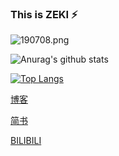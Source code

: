 ### This is ZEKI ⚡

![190708.png](https://upload-images.jianshu.io/upload_images/17794320-f5b667f9fee8dd32.png?imageMogr2/auto-orient/strip%7CimageView2/2/w/1240)

<!--
**ZYF99/ZYF99** is a ✨ _special_ ✨ repository because its `README.md` (this file) appears on your GitHub profile.

Here are some ideas to get you started:

- 🔭 I’m currently working on ...
- 🌱 I’m currently learning ...
- 👯 I’m looking to collaborate on ...
- 🤔 I’m looking for help with ...
- 💬 Ask me about ...
- 📫 How to reach me: ...
- 😄 Pronouns: ...
- ⚡ Fun fact: ...
-->
![Anurag's github stats](https://github-readme-stats.vercel.app/api?username=ZYF99&show_icons=true&theme=onedark)

[![Top Langs](https://github-readme-stats.vercel.app/api/top-langs/?username=ZYF99&layout=compact)](https://github.com/anuraghazra/github-readme-stats)

[博客](https://zyf99.github.io/Blog/)

[简书](https://www.jianshu.com/u/ca19e57d789d)

[BILIBILI](https://www.bilibili.com/video/BV1n54y1q7nu)
